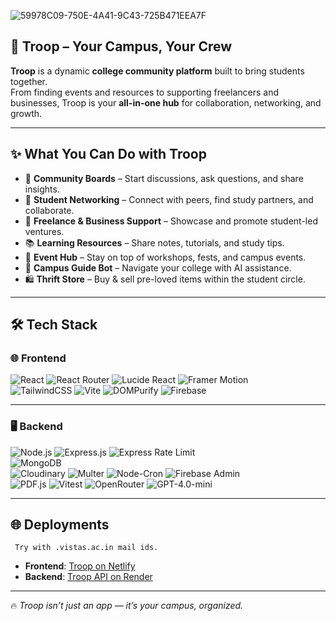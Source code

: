 

![59978C09-750E-4A41-9C43-725B471EEA7F](https://github.com/user-attachments/assets/f4a14129-aed4-46c8-9767-2add1118dffd)


## 🚀 Troop – Your Campus, Your Crew  

**Troop** is a dynamic **college community platform** built to bring students together.  
From finding events and resources to supporting freelancers and businesses, Troop is your **all-in-one hub** for collaboration, networking, and growth.  

---

## ✨ What You Can Do with Troop  

- 📝 **Community Boards** – Start discussions, ask questions, and share insights.  
- 🤝 **Student Networking** – Connect with peers, find study partners, and collaborate.  
- 💼 **Freelance & Business Support** – Showcase and promote student-led ventures.  
- 📚 **Learning Resources** – Share notes, tutorials, and study tips.  
- 📅 **Event Hub** – Stay on top of workshops, fests, and campus events.  
- 🤖 **Campus Guide Bot** – Navigate your college with AI assistance.  
- 🛍️ **Thrift Store** – Buy & sell pre-loved items within the student circle.  

---

## 🛠️ Tech Stack  

### 🌐 Frontend  
![React](https://img.shields.io/badge/React-000000?style=for-the-badge&logo=react&logoColor=61DAFB)
![React Router](https://img.shields.io/badge/React_Router-FF6C37?style=for-the-badge&logo=react-router&logoColor=white)
![Lucide React](https://img.shields.io/badge/Lucide_React-808080?style=for-the-badge&logo=lucide&logoColor=white)
![Framer Motion](https://img.shields.io/badge/Framer_Motion-F5A623?style=for-the-badge&logo=framer&logoColor=white)  
![TailwindCSS](https://img.shields.io/badge/TailwindCSS-FFB347?style=for-the-badge&logo=tailwind-css&logoColor=black)
![Vite](https://img.shields.io/badge/Vite-333333?style=for-the-badge&logo=vite&logoColor=FFB347)
![DOMPurify](https://img.shields.io/badge/DOMPurify-808080?style=for-the-badge&logo=javascript&logoColor=F5A623)
![Firebase](https://img.shields.io/badge/Firebase-F5A623?style=for-the-badge&logo=firebase&logoColor=black)

---

### 🖥️ Backend  
![Node.js](https://img.shields.io/badge/Node.js-333333?style=for-the-badge&logo=node.js&logoColor=F5A623)
![Express.js](https://img.shields.io/badge/Express.js-000000?style=for-the-badge&logo=express&logoColor=white)
![Express Rate Limit](https://img.shields.io/badge/Express--Rate--Limit-FF6C37?style=for-the-badge&logo=express&logoColor=white)  
![MongoDB](https://img.shields.io/badge/MongoDB-000000?style=for-the-badge&logo=mongodb&logoColor=FFB347)  
![Cloudinary](https://img.shields.io/badge/Cloudinary-333333?style=for-the-badge&logo=cloudinary&logoColor=F5A623)
![Multer](https://img.shields.io/badge/Multer-FF6C37?style=for-the-badge&logo=npm&logoColor=white)
![Node-Cron](https://img.shields.io/badge/Node--Cron-808080?style=for-the-badge&logo=clockify&logoColor=F5A623)
![Firebase Admin](https://img.shields.io/badge/Firebase_Admin-F5A623?style=for-the-badge&logo=firebase&logoColor=000000)  
![PDF.js](https://img.shields.io/badge/PDF.js-000000?style=for-the-badge&logo=adobe-acrobat-reader&logoColor=FF6C37)
![Vitest](https://img.shields.io/badge/Vitest-000000?style=for-the-badge&logo=vitest&logoColor=FF6C37)
![OpenRouter](https://img.shields.io/badge/OpenRouter-000000?style=for-the-badge&logo=openai&logoColor=F5A623)
![GPT-4.0-mini](https://img.shields.io/badge/GPT--4.0--mini-808080?style=for-the-badge&logo=openai&logoColor=FFB347)


---


## 🌐 Deployments  
``` Try with .vistas.ac.in mail ids.```
- **Frontend**: [Troop on Netlify](https://thetroops.netlify.app/)  
- **Backend**: [Troop API on Render](https://s75-sreya-capstone-troop-1.onrender.com)  

---

🔥 *Troop isn’t just an app — it’s your campus, organized.*  
